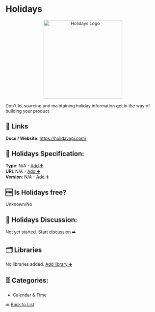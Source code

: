 # Holidays
<p align="center">
    <img width="256" src="https://raw.githubusercontent.com/apis-list/apis-list/main/apis/holidays/logo_256x256.png" alt="Holidays Logo"/>
</p>
Don't let sourcing and maintaining holiday information get in the way of building your product

##  🔗 Links
**Docs / Website**: https://holidayapi.com/

## 🧬 Holidays Specification:
**Type**: N/A - [Add ➕](https://github.com/apis-list/apis-list/edit/main/apis/holidays/holidays.yaml)  
**URI**: N/A - [Add ➕](https://github.com/apis-list/apis-list/edit/main/apis/holidays/holidays.yaml)  
**Version**: N/A - [Add ➕](https://github.com/apis-list/apis-list/edit/main/apis/holidays/holidays.yaml)

## 🆓 Is Holidays free?
 Unknown/No 

## 💬 Holidays Discussion:
Not yet started. [Start discussion ➡️](https://github.com/apis-list/apis-list/discussions/new)

## 🗂️ Libraries

No libraries added. [Add library ➕](https://github.com/apis-list/apis-list/edit/main/apis/holidays/holidays.yaml)    


## 🗄️ Categories:
- [Calendar & Time](https://github.com/apis-list/apis-list#calendar--time-)

🔙  [Back to List](https://github.com/apis-list/apis-list)
